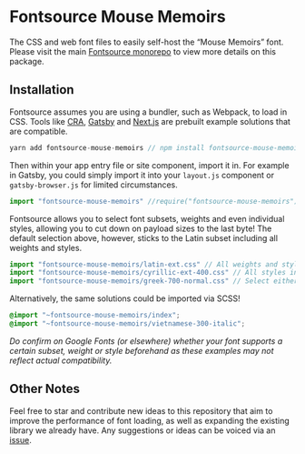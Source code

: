 # Fontsource Mouse Memoirs

The CSS and web font files to easily self-host the “Mouse Memoirs” font. Please visit the main [Fontsource monorepo](https://github.com/DecliningLotus/fontsource) to view more details on this package.

## Installation

Fontsource assumes you are using a bundler, such as Webpack, to load in CSS. Tools like [CRA](https://create-react-app.dev/), [Gatsby](https://www.gatsbyjs.org/) and [Next.js](https://nextjs.org/) are prebuilt example solutions that are compatible.

```javascript
yarn add fontsource-mouse-memoirs // npm install fontsource-mouse-memoirs
```

Then within your app entry file or site component, import it in. For example in Gatsby, you could simply import it into your `layout.js` component or `gatsby-browser.js` for limited circumstances.

```javascript
import "fontsource-mouse-memoirs" //require("fontsource-mouse-memoirs")
```

Fontsource allows you to select font subsets, weights and even individual styles, allowing you to cut down on payload sizes to the last byte! The default selection above, however, sticks to the Latin subset including all weights and styles.

```javascript
import "fontsource-mouse-memoirs/latin-ext.css" // All weights and styles included.
import "fontsource-mouse-memoirs/cyrillic-ext-400.css" // All styles included.
import "fontsource-mouse-memoirs/greek-700-normal.css" // Select either normal or italic.
```

Alternatively, the same solutions could be imported via SCSS!

```scss
@import "~fontsource-mouse-memoirs/index";
@import "~fontsource-mouse-memoirs/vietnamese-300-italic";
```

_Do confirm on Google Fonts (or elsewhere) whether your font supports a certain subset, weight or style beforehand as these examples may not reflect actual compatibility._

## Other Notes

Feel free to star and contribute new ideas to this repository that aim to improve the performance of font loading, as well as expanding the existing library we already have. Any suggestions or ideas can be voiced via an [issue](https://github.com/DecliningLotus/fontsource/issues).

